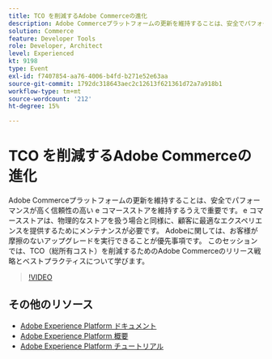 ```yaml
---
title: TCO を削減するAdobe Commerceの進化
description: Adobe Commerceプラットフォームの更新を維持することは、安全でパフォーマンスが高く信頼性の高い e コマースストアを維持するうえで重要です。 e コマースストアは、物理的なストアを扱う場合と同様に、顧客に最適なエクスペリエンスを提供するためにメンテナンスが必要です。  Adobeに関しては、お客様が摩擦のないアップグレードを実行できることが優先事項です。 このセッションでは、TCO（総所有コスト）を削減するためのAdobe Commerceのリリース戦略とベストプラクティスについて学びます。
solution: Commerce
feature: Developer Tools
role: Developer, Architect
level: Experienced
kt: 9198
type: Event
exl-id: f7407854-aa76-4006-b4fd-b271e52e63aa
source-git-commit: 1792dc318643aec2c12613f621361d72a7a918b1
workflow-type: tm+mt
source-wordcount: '212'
ht-degree: 15%

---
```


# TCO を削減するAdobe Commerceの進化

Adobe Commerceプラットフォームの更新を維持することは、安全でパフォーマンスが高く信頼性の高い e コマースストアを維持するうえで重要です。 e コマースストアは、物理的なストアを扱う場合と同様に、顧客に最適なエクスペリエンスを提供するためにメンテナンスが必要です。  Adobeに関しては、お客様が摩擦のないアップグレードを実行できることが優先事項です。 このセッションでは、TCO（総所有コスト）を削減するためのAdobe Commerceのリリース戦略とベストプラクティスについて学びます。

>[!VIDEO](https://video.tv.adobe.com/v/337765/?quality=12&learn=on&hidetitle=true)

## その他のリソース

- [Adobe Experience Platform ドキュメント](https://experienceleague.adobe.com/docs/experience-platform.html?lang=ja)
- [Adobe Experience Platform 概要](https://experienceleague.adobe.com/docs/experience-platform/landing/home.html?lang=ja)
- [Adobe Experience Platform チュートリアル](https://experienceleague.adobe.com/docs/platform-learn/tutorials/overview.html?lang=ja)
